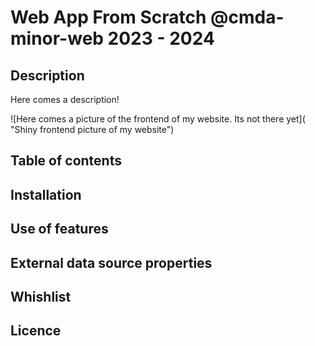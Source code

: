 # Web App From Scratch @cmda-minor-web 2023 - 2024

<!-- ☝️ replace this description with a description of your own work -->

## Description

Here comes a description!

<!-- Add a nice poster image here at the end of the week, showing off your shiny frontend 📸 -->

![Here comes a picture of the frontend of my website. Its not there yet]( "Shiny frontend picture of my website")

<!-- Maybe a table of contents here? 📚 -->

## Table of contents

<!-- How about a section that describes how to install this project? 🤓 -->

## Installation

<!-- ...but how does one use this project? What are its features 🤔 -->

## Use of features

<!-- What external data source is featured in your project and what are its properties 🌠 -->

## External data source properties

<!-- Maybe a checklist of done stuff and stuff still on your wishlist? ✅ -->

## Whishlist

<!-- How about a license here? 📜 (or is it a licence?) 🤷 -->

## Licence
